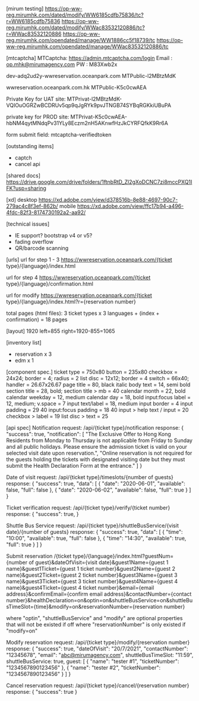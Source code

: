 [mirum testing]
https://op-ww-reg.mirumhk.com/dated/modify/WW6185cdfb75836/tc?r=WW6185cdfb75836
https://op-ww-reg.mirumhk.com/dated/modify/WWac83532120886/tc?r=WWac83532120886
https://op-ww-reg.mirumhk.com/opendated/manage/WW1886cc5f18739/tc
https://op-ww-reg.mirumhk.com/opendated/manage/WWac83532120886/tc

[mtcaptcha]
MTCaptcha: https://admin.mtcaptcha.com/login
Email : op.mhk@mirumagency.com
PW : M83Xwb2x
 
dev-adq2ud2y-wwreservation.oceanpark.com
MTPublic-l2MBtzMdK

wwreservation.oceanpark.com.hk
MTPublic-K5c0cwAEA

Private Key for UAT site:
MTPrivat-l2MBtzMdK-VQIOuOGRZwBCDRUv5qp9qJgRYk9pvJTNGB74SYBqRGKkiUBuPA

private key for PROD site:
MTPrivat-K5c0cwAEA-hbNM4qytMNdqPv31YLy8Eczm2nH5AKnwfHzJkCYRFQfkK9Rr6A

form submit field:
mtcaptcha-verifiedtoken

[outstanding items]
- captch
- cancel api

[shared docs]
https://drive.google.com/drive/folders/1ftnbRtD_Zl2gXoDCNC7zi8mccPXQ1IFK?usp=sharing

[xd]
desktop
https://xd.adobe.com/view/d378516b-8e88-4697-90c7-279ac4c8f3ef-862b/
mobile
https://xd.adobe.com/view/ffc17b94-a496-4fdc-82f3-8174730192a2-aa92/

[technical issues]
- IE support? bootstrap v4 or v5?
- fading overflow
- QR/barcode scanning

[urls]
url for step 1 - 3
https://wwreservation.oceanpark.com/{ticket type}/{language}/index.html

url for step 4
https://wwreservation.oceanpark.com/{ticket type}/{language}/confirmation.html

url for modify
https://wwreservation.oceanpark.com/{ticket type}/{language}/index.html?r={reservation number}

total pages (html files):
3 ticket types x 3 languages + (index + confirmation) = 18 pages

[layout]
1920
left=855
right=1920-855=1065

[inventory list]
- reservation x 3
- edm x 1

[component spec.]
ticket type = 750x80
button = 235x80
checkbox = 24x24; border = 4; radius = 2
list disc = 12x12; border = 4
switch = 66x40; handler = 26.67x26.67
page title = 80, black italic
body text = 14, semi bold
section title = 28, bold; section title > mb = 40
calendar month = 22, bold
calendar weekday = 12, medium
calendar day = 18, bold
input:focus label = 12, medium; v.space = 7
input text/label = 18, medium
input border = 4
input padding = 29 40
input:focus padding = 18 40
input > help text / input = 20
checkbox > label = 19
list disc > text = 25

[api spec]
Notification
request:
/api/{ticket type}/notification
response:
{
  "success": true,
  "notification": [
    "The Exclusive Offer to Hong Kong Residents from Monday to Thursday is not applicable from Friday to Sunday and all public holidays. Please ensure the admission ticket is valid on your selected visit date upon reservation.",
    "Online reservation is not required for the guests holding the tickets with designated visiting date but they must submit the Health Declaration Form at the entrance."
  ]
}

Date of visit
request:
/api/{ticket type}/timeslots/{number of guests}
response:
{
  "success": true,
  "data": [
    {
      "date": "2020-06-01",
      "available": false,
      "full": false
    },
    {
      "date": "2020-06-02",
      "available": false,
      "full": true
    }
  ]
}

Ticket verification
request:
/api/{ticket type}/verify/{ticket number}
response:
{
  "success": true,
}

Shuttle Bus Service
request:
/api/{ticket type}/shuttleBusService/{visit date}/{number of guests}
response:
{
  "success": true,
  "data": [
    {
      "time": "10:00",
      "available": true,
      "full": false
    },
    {
      "time": "14:30",
      "available": true,
      "full": true
    }
  ]
}

Submit reservation
/{ticket type}/{language}/index.html?guestNum={number of guest}&dateOfVisit={visit date}&guest1Name={guest 1 name}&guest1Ticket={guest 1 ticket number}&guest2Name={guest 2 name}&guest2Ticket={guest 2 ticket number}&guest3Name={guest 3 name}&guest3Ticket={guest 3 ticket number}&guest4Name={guest 4 name}&guest4Ticket={guest 4 ticket number}&email={email address}&confirmEmail={confirm email address}&contactNumber={contact number}&healthDeclaration=on&optin=on&shuttleBusService=on&shuttleBusTimeSlot={time}&modify=on&reservationNumber={reservation number}

where "optin", "shuttleBusService" and "modify" are optional properties that will not be existed if off
where "reservationNumber" is only existed if "modify=on"

Modify reservation
request:
/api/{ticket type}/modify/{reservation number}
response:
{
  "success": true,
  "dateOfVisit": "20/7/2021",
  "contactNumber": "12345678",
  "email": "abc@mirumagency.com",
  shuttleBusTimeSlot: "11:59",
  shuttleBusService: true,
  guest: [
    { "name": "tester #1", "ticketNumber": "1234567890123456" },
    { "name": "tester #2", "ticketNumber": "1234567890123456" }
  ]
}

Cancel reservation
request:
/api/{ticket type}/cancel/{reservation number}
response:
{
  "success": true
}
